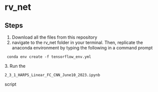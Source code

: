 # rv_net


## Steps
1. Download all the files from this repository
2. navigate to the rv_net folder in your terminal. Then, replicate the anaconda environment by typing the following in a command prompt
<p><code> conda env create -f tensorflow_env.yml </code></p> 
3. Run the <p><code>2_3_1_HARPS_Linear_FC_CNN_June10_2023.ipynb</code></p>  script
